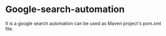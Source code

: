 # Google-search-automation
It is a google search automation can be used as Maven project's pom.xml file.
